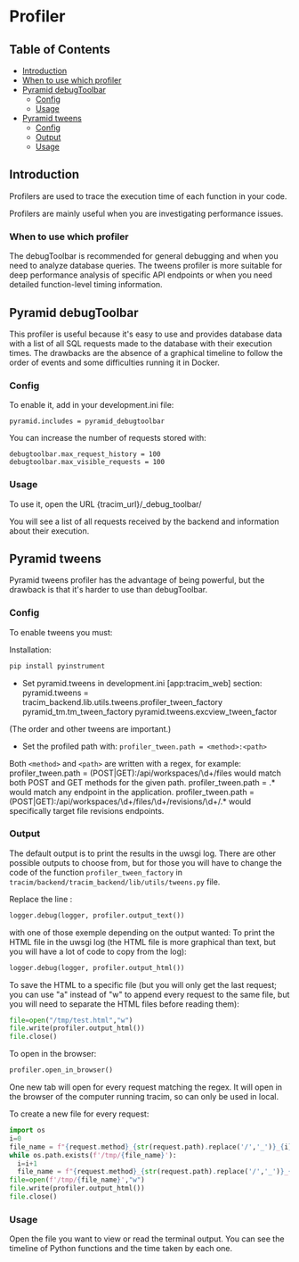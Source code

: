 # Profiler

## Table of Contents
- [Introduction](#introduction)
- [When to use which profiler](#when-to-use-which-profiler)
- [Pyramid debugToolbar](#pyramid-debugtoolbar)
  - [Config](#config)
  - [Usage](#usage)
- [Pyramid tweens](#pyramid-tweens)
  - [Config](#config-1)
  - [Output](#output)
  - [Usage](#usage-1)

## Introduction

Profilers are used to trace the execution time of each function in your code.

Profilers are mainly useful when you are investigating performance issues.

### When to use which profiler

The debugToolbar is recommended for general debugging and when you need to analyze database queries.
The tweens profiler is more suitable for deep performance analysis of specific API endpoints or when
you need detailed function-level timing information.


## Pyramid debugToolbar

This profiler is useful because it's easy to use and provides database data
with a list of all SQL requests made to the database with their execution times.
The drawbacks are the absence of a graphical timeline to follow the order of events
and some difficulties running it in Docker.

### Config

To enable it, add in your development.ini file:
```
pyramid.includes = pyramid_debugtoolbar
```


You can increase the number of requests stored with:
```
debugtoolbar.max_request_history = 100
debugtoolbar.max_visible_requests = 100
```

### Usage

To use it, open the URL {tracim_url}/_debug_toolbar/

You will see a list of all requests received by the backend and information about their execution.


## Pyramid tweens

Pyramid tweens profiler has the advantage of being powerful,
but the drawback is that it's harder to use than debugToolbar.

### Config

To enable tweens you must:

Installation:
```bash
pip install pyinstrument
```

- Set pyramid.tweens in development.ini [app:tracim_web] section:
  pyramid.tweens = tracim_backend.lib.utils.tweens.profiler_tween_factory pyramid_tm.tm_tween_factory pyramid.tweens.excview_tween_factor

(The order and other tweens are important.)

- Set the profiled path with:
  `profiler_tween.path = <method>:<path>`

Both `<method>` and `<path>` are written with a regex, for example:
  profiler_tween.path = (POST|GET):\/api\/workspaces\/\d+\/files
would match both POST and GET methods for the given path.
  profiler_tween.path = .*
would match any endpoint in the application.
  profiler_tween.path = (POST|GET):\/api\/workspaces\/\d+\/files\/\d+\/revisions\/\d+\/.*
would specifically target file revisions endpoints.

### Output

The default output is to print the results in the uwsgi log.
There are other possible outputs to choose from,
but for those you will have to change the code of the function `profiler_tween_factory` in `tracim/backend/tracim_backend/lib/utils/tweens.py` file.

Replace the line :
```python
logger.debug(logger, profiler.output_text())
```

with one of those exemple depending on the output wanted:
To print the HTML file in the uwsgi log (the HTML file is more graphical than text, but you will have a lot of code to copy from the log):
```python
logger.debug(logger, profiler.output_html())
```

To save the HTML to a specific file
(but you will only get the last request; you can use "a" instead of "w" to append every request to the same file,
but you will need to separate the HTML files before reading them):
```python
file=open("/tmp/test.html","w")
file.write(profiler.output_html())
file.close()
```

To open in the browser:
```python
profiler.open_in_browser()
```
One new tab will open for every request matching the regex.
It will open in the browser of the computer running tracim, so can only be used in local.

To create a new file for every request:
```python
import os
i=0
file_name = f"{request.method}_{str(request.path).replace('/','_')}_{i}.html"
while os.path.exists(f'/tmp/{file_name}'):
  i=i+1
  file_name = f"{request.method}_{str(request.path).replace('/','_')}_{i}.html"
file=open(f'/tmp/{file_name}',"w")
file.write(profiler.output_html())
file.close()
```

### Usage

Open the file you want to view or read the terminal output.
You can see the timeline of Python functions and the time taken by each one.
